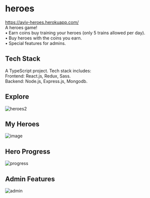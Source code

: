 # heroes
https://aviv-heroes.herokuapp.com/  
A heroes game!  
• Earn coins buy training your heroes (only 5 trains allowed per day).  
• Buy heroes with the coins you earn.  
• Special features for admins.  

## Tech Stack
A TypeScript project. Tech stack includes:  
Frontend: React.js, Redux, Sass.  
Backend: Node.js, Express.js, Mongodb.  

## Explore
![heroes2](https://user-images.githubusercontent.com/84678031/144233450-c95001d5-8070-4f97-9647-740e792f68a4.JPG)
## My Heroes
![image](https://user-images.githubusercontent.com/84678031/144234368-5e911eaa-e2b5-42d0-b3c3-df7420102b2d.png)
## Hero Progress
![progress](https://user-images.githubusercontent.com/84678031/144233778-4ae14c74-8c7a-446e-99bc-4e9b6c489914.png)
## Admin Features
![admin](https://user-images.githubusercontent.com/84678031/144233886-8e1b86ab-2cb5-4464-b828-44babe5dd658.png)
